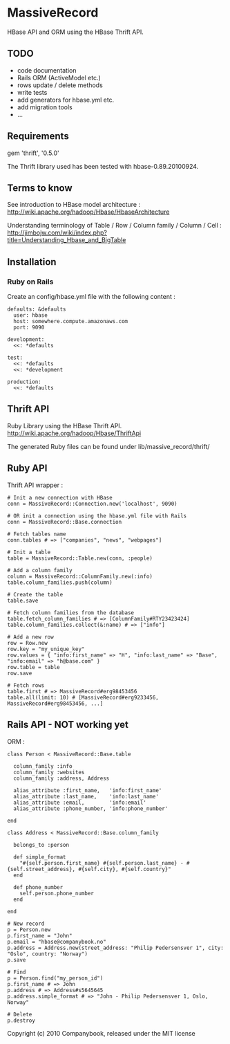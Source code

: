 # MassiveRecord

HBase API and ORM using the HBase Thrift API.


## TODO

  * code documentation
  * Rails ORM (ActiveModel etc.)
  * rows update / delete methods
  * write tests
  * add generators for hbase.yml etc.
  * add migration tools
  * ...


## Requirements

gem 'thrift', '0.5.0'

The Thrift library used has been tested with hbase-0.89.20100924.


## Terms to know

See introduction to HBase model architecture :
http://wiki.apache.org/hadoop/Hbase/HbaseArchitecture

Understanding terminology of Table / Row / Column family / Column / Cell :
http://jimbojw.com/wiki/index.php?title=Understanding_Hbase_and_BigTable


## Installation

### Ruby on Rails

Create an config/hbase.yml file with the following content :
  
    defaults: &defaults
      user: hbase
      host: somewhere.compute.amazonaws.com
      port: 9090

    development:
      <<: *defaults

    test:
      <<: *defaults
      <<: *development

    production:
      <<: *defaults


## Thrift API

Ruby Library using the HBase Thrift API.
http://wiki.apache.org/hadoop/Hbase/ThriftApi

The generated Ruby files can be found under lib/massive_record/thrift/


## Ruby API

Thrift API wrapper :
  
    # Init a new connection with HBase
    conn = MassiveRecord::Connection.new('localhost', 9090)
  
    # OR init a connection using the hbase.yml file with Rails
    conn = MassiveRecord::Base.connection
  
    # Fetch tables name
    conn.tables # => ["companies", "news", "webpages"]
  
    # Init a table
    table = MassiveRecord::Table.new(conn, :people)
  
    # Add a column family
    column = MassiveRecord::ColumnFamily.new(:info)
    table.column_families.push(column)
  
    # Create the table
    table.save
  
    # Fetch column families from the database
    table.fetch_column_families # => [ColumnFamily#RTY23423424]
    table.column_families.collect(&:name) # => ["info"]
  
    # Add a new row
    row = Row.new
    row.key = "my_unique_key"
    row.values = { "info:first_name" => "H", "info:last_name" => "Base", "info:email" => "h@base.com" }
    row.table = table
    row.save
  
    # Fetch rows
    table.first # => MassiveRecord#erg98453456
    table.all(limit: 10) # [MassiveRecord#erg9233456, MassiveRecord#erg98453456, ...]
  
  
## Rails API - NOT working yet

ORM :

    class Person < MassiveRecord::Base.table
    
      column_family :info
      column_family :websites
      column_family :address, Address
    
      alias_attribute :first_name,   'info:first_name'
      alias_attribute :last_name,    'info:last_name'
      alias_attribute :email,        'info:email'
      alias_attribute :phone_number, 'info:phone_number'
    
    end
  
    class Address < MassiveRecord::Base.column_family
    
      belongs_to :person
    
      def simple_format
        "#{self.person.first_name} #{self.person.last_name} - #{self.street_address}, #{self.city}, #{self.country}"
      end
    
      def phone_number
        self.person.phone_number
      end
    
    end
  
    # New record
    p = Person.new
    p.first_name = "John"
    p.email = "hbase@companybook.no"
    p.address = Address.new(street_address: "Philip Pedersensver 1", city: "Oslo", country: "Norway")
    p.save
  
    # Find
    p = Person.find("my_person_id")
    p.first_name # => John
    p.address # => Address#s5645645
    p.address.simple_format # => "John - Philip Pedersensver 1, Oslo, Norway"
    
    # Delete
    p.destroy
  

Copyright (c) 2010 Companybook, released under the MIT license